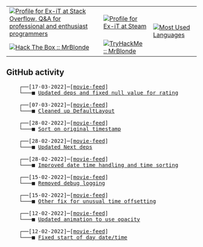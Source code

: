 <table>
    <tr>
        <td>
            <a href="https://stackoverflow.com/users/3351720/ex-it">
                <img alt="Profile for Ex-iT at Stack Overflow, Q&amp;A for professional and enthusiast programmers" src="https://stackoverflow.com/users/flair/3351720.png?theme=dark" />
            </a>
        </td>
        <td>
            <a href="https://steamcommunity.com/id/Ex-iT">
                <img alt="Profile for Ex-iT at Steam" src="https://steamcommunity-a.akamaihd.net/public/shared/images/header/globalheader_logo.png" />
            </a>
        </td>
        <td rowspan="2">
            <a href="https://github.com/Ex-iT/">
                <img alt="Most Used Languages" src="https://github-readme-stats.vercel.app/api/top-langs/?username=ex-it&layout=compact&theme=algolia" />
            </a>
        </td>
    </tr>
    <tr>
        <td>
            <a href="https://app.hackthebox.eu/profile/169430">
                <img alt="Hack The Box :: MrBlonde" src="https://www.hackthebox.eu/badge/image/169430" />
            </a>
        </td>
        <td>
            <a href="https://tryhackme.com/p/MrBlonde/">
                <img alt="TryHackMe :: MrBlonde" src="https://tryhackme-badges.s3.amazonaws.com/MrBlonde.png" />
            </a>
        </td>
    </tr>
</table>

<h2>GitHub activity</h2>

<pre>
    ┌──[17-03-2022]─[<a href="https://github.com/Ex-iT/movie-feed">movie-feed</a>]
    └───■ <a href="https://github.com/Ex-iT/movie-feed/commit/9cab47448b7a2c5b17ef7a35cb8b44b63b072ea6">Updated deps and fixed null value for rating</a><br />
    ┌──[07-03-2022]─[<a href="https://github.com/Ex-iT/movie-feed">movie-feed</a>]
    └───■ <a href="https://github.com/Ex-iT/movie-feed/commit/93d872c1ab3eb9e309323099b542824a193a1b27">Cleaned up DefaultLayout</a><br />
    ┌──[28-02-2022]─[<a href="https://github.com/Ex-iT/movie-feed">movie-feed</a>]
    └───■ <a href="https://github.com/Ex-iT/movie-feed/commit/d7211fa135d5e7422e0fc7a288305cd75a99409b">Sort on original timestamp</a><br />
    ┌──[28-02-2022]─[<a href="https://github.com/Ex-iT/movie-feed">movie-feed</a>]
    └───■ <a href="https://github.com/Ex-iT/movie-feed/commit/3d480ddaf59bb6f28ebb1a053c63d9339334de18">Updated Next deps</a><br />
    ┌──[28-02-2022]─[<a href="https://github.com/Ex-iT/movie-feed">movie-feed</a>]
    └───■ <a href="https://github.com/Ex-iT/movie-feed/commit/a677292859a979ea07a641431304102a1375144e">Improved date time handling and time sorting</a><br />
    ┌──[15-02-2022]─[<a href="https://github.com/Ex-iT/movie-feed">movie-feed</a>]
    └───■ <a href="https://github.com/Ex-iT/movie-feed/commit/fc1e84d2f1cb6ccfa2f55b1c0d9deb31ef0b5f53">Removed debug logging</a><br />
    ┌──[15-02-2022]─[<a href="https://github.com/Ex-iT/movie-feed">movie-feed</a>]
    └───■ <a href="https://github.com/Ex-iT/movie-feed/commit/e2a9bc94848ca547bd4aebe8ed73742986730474">Other fix for unusual time offsetting</a><br />
    ┌──[12-02-2022]─[<a href="https://github.com/Ex-iT/movie-feed">movie-feed</a>]
    └───■ <a href="https://github.com/Ex-iT/movie-feed/commit/4b07f4fc9891a686704ea246aba29faa3fc78990">Updated animation to use opacity</a><br />
    ┌──[12-02-2022]─[<a href="https://github.com/Ex-iT/movie-feed">movie-feed</a>]
    └───■ <a href="https://github.com/Ex-iT/movie-feed/commit/c4efc5e077f9f376d06a41237e77d873076494b0">Fixed start of day date/time</a><br />
</pre>
